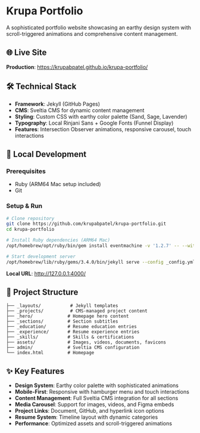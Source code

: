 # Krupa Portfolio

A sophisticated portfolio website showcasing an earthy design system with scroll-triggered animations and comprehensive content management.

## 🌐 Live Site
**Production**: https://krupabpatel.github.io/krupa-portfolio/

## 🛠️ Technical Stack
- **Framework**: Jekyll (GitHub Pages)
- **CMS**: Sveltia CMS for dynamic content management
- **Styling**: Custom CSS with earthy color palette (Sand, Sage, Lavender)
- **Typography**: Local Rinjani Sans + Google Fonts (Funnel Display)
- **Features**: Intersection Observer animations, responsive carousel, touch interactions

## 🚀 Local Development

### Prerequisites
- Ruby (ARM64 Mac setup included)
- Git

### Setup & Run
```bash
# Clone repository
git clone https://github.com/krupabpatel/krupa-portfolio.git
cd krupa-portfolio

# Install Ruby dependencies (ARM64 Mac)
/opt/homebrew/opt/ruby/bin/gem install eventmachine -v '1.2.7' -- --with-cppflags="-I$(brew --prefix)/include -I$(xcrun --show-sdk-path)/usr/include/c++/v1" --with-ldflags="-L$(brew --prefix)/lib"

# Start development server
/opt/homebrew/lib/ruby/gems/3.4.0/bin/jekyll serve --config _config.yml,_config_dev.yml --force_polling
```

**Local URL**: http://127.0.0.1:4000/

## 📁 Project Structure
```
├── _layouts/           # Jekyll templates
├── _projects/          # CMS-managed project content
├── _hero/             # Homepage hero content
├── _sections/         # Section subtitles
├── _education/        # Resume education entries
├── _experience/       # Resume experience entries
├── _skills/           # Skills & certifications
├── assets/            # Images, videos, documents, favicons
├── admin/             # Sveltia CMS configuration
└── index.html         # Homepage
```

## ✨ Key Features
- **Design System**: Earthy color palette with sophisticated animations
- **Mobile-First**: Responsive with hamburger menu and touch interactions
- **Content Management**: Full Sveltia CMS integration for all sections
- **Media Carousel**: Support for images, videos, and Figma embeds
- **Project Links**: Document, GitHub, and hyperlink icon options
- **Resume System**: Timeline layout with dynamic categories
- **Performance**: Optimized assets and scroll-triggered animations
